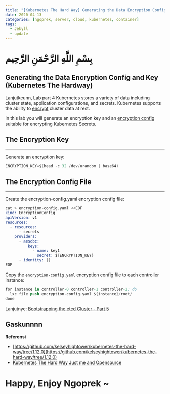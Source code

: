 ```yaml
---
title: "[Kubernetes The Hard Way] Generating the Data Encryption Config and Key - Part 4"
date: 2020-04-13
categories: [ngoprek, server, cloud, kubernetes, container]
tags:
  - Jekyll
  - update
---
```

# بِسْمِ اللَّهِ الرَّحْمَنِ الرَّحِيم
## Generating the Data Encryption Config and Key (Kubernetes The Hardway)

Lanjutkeunn, Lab part 4
Kubernetes stores a variety of data including cluster state, application configurations, and secrets. Kubernetes supports the ability to [encrypt](https://kubernetes.io/docs/tasks/administer-cluster/encrypt-data) cluster data at rest.

In this lab you will generate an encryption key and an [encryption config](https://kubernetes.io/docs/tasks/administer-cluster/encrypt-data/#understanding-the-encryption-at-rest-configuration) suitable for encrypting Kubernetes Secrets.

## The Encryption Key
---
Generate an encryption key:
```s
ENCRYPTION_KEY=$(head -c 32 /dev/urandom | base64)
```

## The Encryption Config File
---
Create the encryption-config.yaml encryption config file:
```s
cat > encryption-config.yaml <<EOF
kind: EncryptionConfig
apiVersion: v1
resources:
  - resources:
      - secrets
    providers:
      - aescbc:
          keys:
            - name: key1
              secret: ${ENCRYPTION_KEY}
      - identity: {}
EOF
```

Copy the `encryption-config.yaml` encryption config file to each controller instance:

```s
for instance in controller-0 controller-1 controller-2; do
  lxc file push encryption-config.yaml ${instance}/root/
done
```
Lanjutnye: [Bootstrapping the etcd Cluster - Part 5](https://ammarun.my.id/ngoprek/server/cloud/kubernetes/container/kubernetes-Bootstrapping-the-etcd-Cluster-Part5/)

## Gaskunnnn

**Referensi**
* [https://github.com/kelseyhightower/kubernetes-the-hard-way/tree/1.12.0](https://github.com/kelseyhightower/kubernetes-the-hard-way/tree/1.12.0)
* [Kubernetes The Hard Way Just me and Opensource](https://www.youtube.com/watch?v=2bVK-e-GuYI&t=560s)

# Happy,  Enjoy Ngoprek ~
